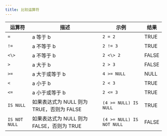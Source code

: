 ```yaml
---
title: 比较运算符
---
```


| 运算符      | 描述                                      | 示例                      | 结果   |
| ----------- | ----------------------------------------- | ------------------------- | ------ |
| `=`         | a 等于 b                                  | `2 = 2`                   | TRUE   |
| `!=`        | a 不等于 b                                | `2 != 3`                  | TRUE   |
| `<\>`       | a 不等于 b                                | `2 <\> 2`                 | FALSE  |
| `>`         | a 大于 b                                  | `2 > 3`                   | FALSE  |
| `>=`        | a 大于或等于 b                            | `4 >= NULL`               | NULL   |
| `<`         | a 小于 b                                  | `2 < 3`                   | TRUE   |
| `<=`        | a 小于或等于 b                            | `2 <= 3`                  | TRUE   |
| `IS NULL`   | 如果表达式为 NULL 则为 TRUE，否则为 FALSE | `(4 >= NULL) IS NULL`     | TRUE   |
| `IS NOT NULL` | 如果表达式为 NULL 则为 FALSE，否则为 TRUE | `(4 >= NULL) IS NOT NULL` | FALSE  |